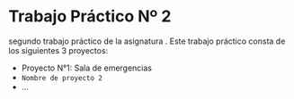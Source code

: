 # Trabajo Práctico Nº 2

segundo trabajo práctico de la asignatura <Algoritmos y Estructuras de Datos>.
Este trabajo práctico consta de los siguientes 3 proyectos:
  - Proyecto N°1: Sala de emergencias
  - `Nombre de proyecto 2`
  -  ...

